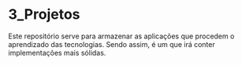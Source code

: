 # 3_Projetos
Este repositório serve para armazenar as aplicações que procedem o aprendizado das tecnologias. Sendo assim, é um que irá conter implementações mais sólidas. 
